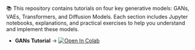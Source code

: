 📚 This repository contains tutorials on four key generative models: GANs, VAEs, Transformers, and Diffusion Models. Each section includes Jupyter notebooks, explanations, and practical exercises to help you understand and implement these models.

- **GANs Tutorial** → [![Open In Colab](https://colab.research.google.com/assets/colab-badge.svg)](https://colab.research.google.com/github/aretiz/DAMSL-373/blob/main/tutorial_GANs.ipynb)
